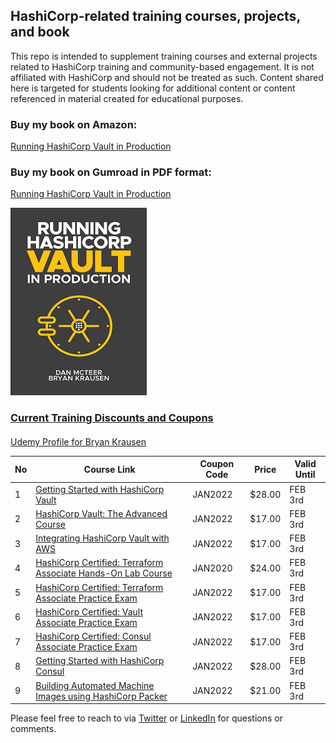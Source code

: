 ## HashiCorp-related training courses, projects, and book

This repo is intended to supplement training courses and external projects related to HashiCorp training and community-based engagement. It is not affiliated with HashiCorp and should not be treated as such. Content shared here is targeted for students looking for additional content or content referenced in material created for educational purposes.

### Buy my book on Amazon:

[Running HashiCorp Vault in Production](https://amzn.to/2UeUjAI)

### Buy my book on Gumroad in PDF format:

[Running HashiCorp Vault in Production](https://gum.co/vaultbook/j67unh3)

<a href="https://amzn.to/2UeUjAI"> 
<img src="book-cover.png"
     alt="Vault book"
     style="float: center; margin-right: 6px;" />
 
### Current Training Discounts and Coupons

####

[Udemy Profile for Bryan Krausen](https://www.udemy.com/user/bryan-krausen/ "Udemy Profile")

| No  | Course Link                                                                                                                                                             | Coupon Code | Price  | Valid Until |
| --- | ----------------------------------------------------------------------------------------------------------------------------------------------------------------------- | ----------- | ------ | ----------- |
| 1   | [Getting Started with HashiCorp Vault](https://www.udemy.com/course/hashicorp-vault/?referralCode=2B837FCB45B4916456F3)                                                 | JAN2022     | $28.00 | FEB 3rd     |
| 2   | [HashiCorp Vault: The Advanced Course](https://www.udemy.com/course/vaultadvanced/?referralCode=C4C5A5D0BAD6EC1D2D1A)                                                   | JAN2022     | $17.00 | FEB 3rd     |
| 3   | [Integrating HashiCorp Vault with AWS](https://www.udemy.com/course/integrating-hashicorp-vault-with-aws/?referralCode=8069E87B5BA71FD21632)                            | JAN2022     | $17.00 | FEB 3rd     |
| 4   | [HashiCorp Certified: Terraform Associate Hands-On Lab Course](https://www.udemy.com/course/terraform-hands-on-labs/?referralCode=D916D9152FAE03F053E3)                 | JAN2020     | $24.00 | FEB 3rd     |
| 5   | [HashiCorp Certified: Terraform Associate Practice Exam](https://www.udemy.com/course/terraform-associate-practice-exam/?referralCode=D98434484AB772F1C1A2)             | JAN2022     | $17.00 | FEB 3rd     |
| 6   | [HashiCorp Certified: Vault Associate Practice Exam](https://www.udemy.com/course/hashicorp-certified-vault-associate-practice-exam/?referralCode=B053909C293F10D9408D) | JAN2022     | $17.00 | FEB 3rd     |
| 7   | [HashiCorp Certified: Consul Associate Practice Exam](https://www.udemy.com/course/consul-associate-practice-exam/?referralCode=DFDB41615ADFB8C1CD6A)                   | JAN2022     | $17.00 | FEB 3rd     |
| 8   | [Getting Started with HashiCorp Consul](https://www.udemy.com/course/hashicorp-consul/?referralCode=6506321DC305903E7BFA)                                               | JAN2022     | $28.00 | FEB 3rd     |
| 9   | [Building Automated Machine Images using HashiCorp Packer](https://www.udemy.com/course/hashicorp-packer/?referralCode=C6799F68F1B5A1359218)                            | JAN2022     | $21.00 | FEB 3rd     |

Please feel free to reach to via [Twitter](https://twitter.com/btkrausen) or [LinkedIn](https://www.linkedin.com/in/bryan-krausen-5ab8794/) for questions or comments.
